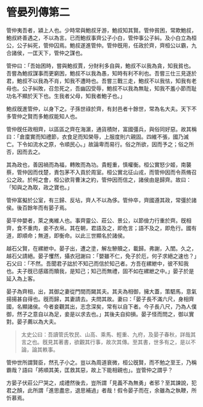 # 管晏列傳第二

管仲夷吾者，潁上人也。少時常與鮑叔牙游，鮑叔知其賢。管仲貧困，常欺鮑叔，鮑叔終善遇之，不以為言。已而鮑叔事齊公子小白，管仲事公子糾。及小白立為桓公，公子糾死，管仲囚焉。鮑叔遂進管仲。管仲旣用，任政於齊，齊桓公以霸，九合諸侯，一匡天下，管仲之謀也。

管仲曰：「吾始困時，嘗與鮑叔賈，分財利多自與，鮑叔不以我為貪，知我貧也。吾嘗為鮑叔謀事而更窮困，鮑叔不以我為愚，知時有利不利也。吾嘗三仕三見逐於君，鮑叔不以我為不肖，知我不遭時也。吾嘗三戰三走，鮑叔不以我怯，知我有老母也。公子糾敗，召忽死之，吾幽囚受辱，鮑叔不以我為無耻，知我不羞小節而耻功名不顯於天下也。生我者父母，知我者鮑子也。」

鮑叔旣進管仲，以身下之。子孫世祿於齊，有封邑者十餘世，常為名大夫。天下不多管仲之賢而多鮑叔能知人也。

管仲旣任政相齊，以區區之齊在海濵，通貨積財，富國彊兵，與俗同好惡。故其稱曰：「倉廩實而知禮節，衣食足而知榮辱，上服度則六親固。四維不張，國乃滅亡。下令如流水之原，令順民心。」故論卑而易行。俗之所欲，因而予之；俗之所否，因而去之。

其為政也，善因禍而為福，轉敗而為功。貴輕重，慎權衡。桓公實怒少姬，南襲蔡，管仲因而伐楚，責包茅不入貢於周室。桓公實北征山戎，而管仲因而令燕脩召公之政。於柯之會，桓公欲背曹沫之約，管仲因而信之，諸侯由是歸齊。故曰：「知與之為取，政之寶也。」

管仲富擬於公室，有三歸、反坫，齊人不以為侈。管仲卒，齊國遵其政，常彊於諸侯。後百餘年而有晏子焉。

晏平仲嬰者，萊之夷維人也。事齊靈公、莊公、景公，以節儉力行重於齊。旣相齊，食不重肉，妾不衣帛。其在朝，君語及之，即危言；語不及之，即危行。國有道，即順命；無道，即衡命。以此三世顯名於諸侯。

越石父賢，在縲紲中。晏子出，遭之塗，解左驂贖之，載歸。弗謝，入閨。久之，越石父請絕。晏子戄然，攝衣冠謝曰：「嬰雖不仁，免子於厄，何子求絕之速也？」石父曰：「不然。吾聞君子詘於不知己而信於知己者。方吾在縲紲中，彼不知我也。夫子旣已感寤而贖我，是知己；知己而無禮，固不如在縲紲之中。」晏子於是延入為上客。

晏子為齊相，出，其御之妻從門間而闚其夫。其夫為相御，擁大蓋，策駟馬，意氣揚揚甚自得也。旣而歸，其妻請去。夫問其故。妻曰：「晏子長不滿六尺，身相齊國，名顯諸侯。今者妾觀其出，志念深矣，常有以自下者。今子長八尺，乃為人僕御，然子之意自以為足，妾是以求去也。」其後夫自抑損。晏子怪而問之，御以實對。晏子薦以為大夫。



> 太史公曰：吾讀管氏牧民、山高、乘馬、輕重、九府，及晏子春秋，詳哉其言之也。旣見其著書，欲觀其行事，故次其傳。至其書，世多有之，是以不論，論其軼事。

管仲世所謂賢臣，然孔子小之。豈以為周道衰微，桓公旣賢，而不勉之至王，乃稱霸哉？語曰「將順其美，匡救其惡，故上下能相親也」。豈管仲之謂乎？

方晏子伏莊公尸哭之，成禮然後去，豈所謂「見義不為無勇」者邪？至其諫說，犯君之顏，此所謂「進思盡忠，退思補過」者哉！假令晏子而在，余雖為之執鞭，所忻慕焉。

